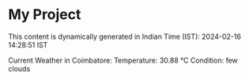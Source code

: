 # My Project

This content is dynamically generated in Indian Time (IST): 2024-02-16 14:28:51 IST


Current Weather in Coimbatore:
Temperature: 30.88 °C
Condition: few clouds
